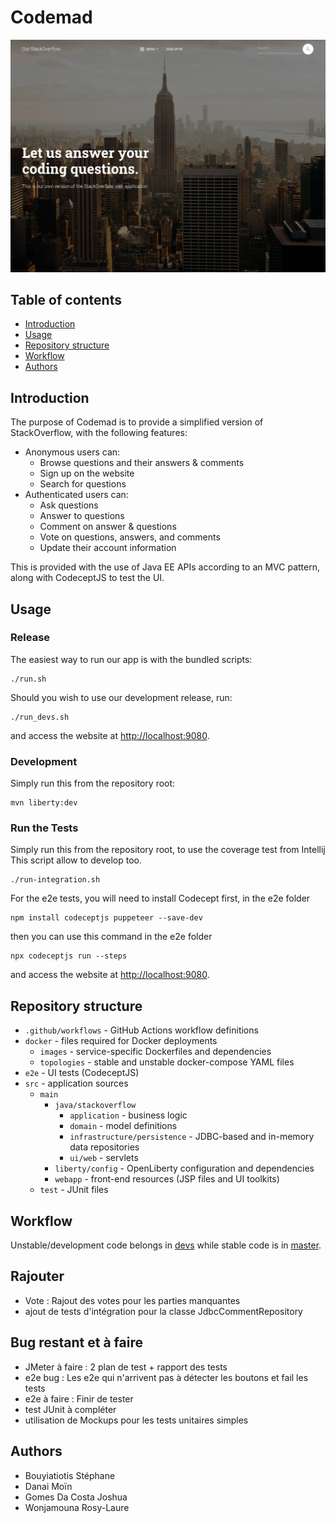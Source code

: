 # Codemad

![](img/homepage.jpg)

## Table of contents

- [Introduction](#introduction)
- [Usage](#usage)
- [Repository structure](#repository-structure)
- [Workflow](#workflow)
- [Authors](#authors)

## Introduction

The purpose of Codemad is to provide a simplified version of StackOverflow, with the following features:

- Anonymous users can:
  - Browse questions and their answers & comments
  - Sign up on the website
  - Search for questions
- Authenticated users can:
  - Ask questions
  - Answer to questions
  - Comment on answer & questions
  - Vote on questions, answers, and comments
  - Update their account information

This is provided with the use of Java EE APIs according to an MVC pattern, along with CodeceptJS to test the UI.

## Usage

### Release

The easiest way to run our app is with the bundled scripts:

```
./run.sh
```

Should you wish to use our development release, run:

```
./run_devs.sh
```

and access the website at [http://localhost:9080](http://localhost:9080).

### Development

Simply run this from the repository root:

```
mvn liberty:dev
```

### Run the Tests

Simply run this from the repository root, to use the coverage test from Intellij
This script allow to develop too.

```
./run-integration.sh
```

For the e2e tests, you will need to install Codecept first, in the e2e folder
```
npm install codeceptjs puppeteer --save-dev
```
then you can use this command in the e2e folder
```
npx codeceptjs run --steps
```

and access the website at [http://localhost:9080](http://localhost:9080).

## Repository structure

- `.github/workflows` - GitHub Actions workflow definitions
- `docker` - files required for Docker deployments
  - `images` - service-specific Dockerfiles and dependencies
  - `topologies` - stable and unstable docker-compose YAML files
- `e2e` - UI tests (CodeceptJS)
- `src` - application sources
  - `main`
    - `java/stackoverflow`
      - `application` - business logic
      - `domain` - model definitions
      - `infrastructure/persistence` - JDBC-based and in-memory data repositories
      - `ui/web` - servlets
    - `liberty/config` - OpenLiberty configuration and dependencies
    - `webapp` - front-end resources (JSP files and UI toolkits)
  - `test` - JUnit files

## Workflow

Unstable/development code belongs in [devs](https://github.com/AMT-Long-Du-Zboub/amt-project-1/tree/devs) while stable code is in [master](https://github.com/AMT-Long-Du-Zboub/amt-project-1/tree/master).

## Rajouter

- Vote : Rajout des votes pour les parties manquantes
- ajout de tests d'intégration pour la classe JdbcCommentRepository

## Bug restant et à faire

- JMeter à faire : 2 plan de test + rapport des tests
- e2e bug : Les e2e qui n'arrivent pas à détecter les boutons et fail les tests
- e2e à faire : Finir de tester
- test JUnit à compléter
- utilisation de Mockups pour les tests unitaires simples

## Authors

* Bouyiatiotis Stéphane
* Danai Moïn
* Gomes Da Costa Joshua
* Wonjamouna Rosy-Laure

